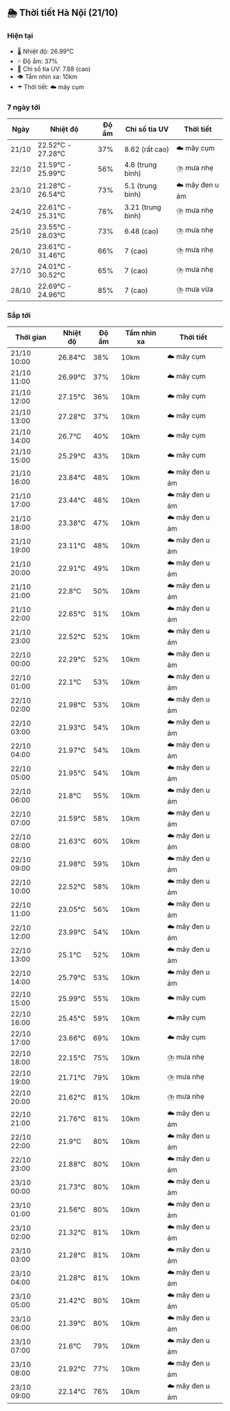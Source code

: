 ## 🌦️ Thời tiết Hà Nội (21/10)

### Hiện tại

- 🌡️ Nhiệt độ: 26.99℃
- 💦 Độ ẩm: 37%
- 🌟 Chỉ số tia UV: 7.88 (cao)
- 👁️ Tầm nhìn xa: 10km
- ☂️ Thời tiết: ☁️ mây cụm

### 7 ngày tới

| Ngày | Nhiệt độ | Độ ẩm | Chỉ số tia UV | Thời tiết |
| --- | --- | --- | --- | --- |
| 21/10 | 22.52℃ - 27.28℃ | 37% | 8.62 (rất cao) | ☁️ mây cụm |
| 22/10 | 21.59℃ - 25.99℃ | 56% | 4.6 (trung bình) | ⛈️ mưa nhẹ |
| 23/10 | 21.28℃ - 26.54℃ | 73% | 5.1 (trung bình) | ☁️ mây đen u ám |
| 24/10 | 22.61℃ - 25.31℃ | 78% | 3.21 (trung bình) | ⛈️ mưa nhẹ |
| 25/10 | 23.55℃ - 28.03℃ | 73% | 6.48 (cao) | ⛈️ mưa nhẹ |
| 26/10 | 23.61℃ - 31.46℃ | 66% | 7 (cao) | ⛈️ mưa nhẹ |
| 27/10 | 24.01℃ - 30.52℃ | 65% | 7 (cao) | ⛈️ mưa nhẹ |
| 28/10 | 22.69℃ - 24.96℃ | 85% | 7 (cao) | ⛈️ mưa vừa |

### Sắp tới

| Thời gian | Nhiệt độ | Độ ẩm | Tầm nhìn xa | Thời tiết |
| --- | --- | --- | --- | --- |
| 21/10 10:00 | 26.84℃ | 38% | 10km | ☁️ mây cụm |
| 21/10 11:00 | 26.99℃ | 37% | 10km | ☁️ mây cụm |
| 21/10 12:00 | 27.15℃ | 36% | 10km | ☁️ mây cụm |
| 21/10 13:00 | 27.28℃ | 37% | 10km | ☁️ mây cụm |
| 21/10 14:00 | 26.7℃ | 40% | 10km | ☁️ mây cụm |
| 21/10 15:00 | 25.29℃ | 43% | 10km | ☁️ mây cụm |
| 21/10 16:00 | 23.84℃ | 48% | 10km | ☁️ mây đen u ám |
| 21/10 17:00 | 23.44℃ | 48% | 10km | ☁️ mây đen u ám |
| 21/10 18:00 | 23.38℃ | 47% | 10km | ☁️ mây đen u ám |
| 21/10 19:00 | 23.11℃ | 48% | 10km | ☁️ mây đen u ám |
| 21/10 20:00 | 22.91℃ | 49% | 10km | ☁️ mây đen u ám |
| 21/10 21:00 | 22.8℃ | 50% | 10km | ☁️ mây đen u ám |
| 21/10 22:00 | 22.65℃ | 51% | 10km | ☁️ mây đen u ám |
| 21/10 23:00 | 22.52℃ | 52% | 10km | ☁️ mây đen u ám |
| 22/10 00:00 | 22.29℃ | 52% | 10km | ☁️ mây đen u ám |
| 22/10 01:00 | 22.1℃ | 53% | 10km | ☁️ mây đen u ám |
| 22/10 02:00 | 21.98℃ | 53% | 10km | ☁️ mây đen u ám |
| 22/10 03:00 | 21.93℃ | 54% | 10km | ☁️ mây đen u ám |
| 22/10 04:00 | 21.97℃ | 54% | 10km | ☁️ mây đen u ám |
| 22/10 05:00 | 21.95℃ | 54% | 10km | ☁️ mây đen u ám |
| 22/10 06:00 | 21.8℃ | 55% | 10km | ☁️ mây đen u ám |
| 22/10 07:00 | 21.59℃ | 58% | 10km | ☁️ mây đen u ám |
| 22/10 08:00 | 21.63℃ | 60% | 10km | ☁️ mây đen u ám |
| 22/10 09:00 | 21.98℃ | 59% | 10km | ☁️ mây đen u ám |
| 22/10 10:00 | 22.52℃ | 58% | 10km | ☁️ mây đen u ám |
| 22/10 11:00 | 23.05℃ | 56% | 10km | ☁️ mây đen u ám |
| 22/10 12:00 | 23.99℃ | 54% | 10km | ☁️ mây đen u ám |
| 22/10 13:00 | 25.1℃ | 52% | 10km | ☁️ mây đen u ám |
| 22/10 14:00 | 25.79℃ | 53% | 10km | ☁️ mây đen u ám |
| 22/10 15:00 | 25.99℃ | 55% | 10km | ☁️ mây cụm |
| 22/10 16:00 | 25.45℃ | 59% | 10km | ☁️ mây cụm |
| 22/10 17:00 | 23.66℃ | 69% | 10km | ☁️ mây cụm |
| 22/10 18:00 | 22.15℃ | 75% | 10km | ⛈️ mưa nhẹ |
| 22/10 19:00 | 21.71℃ | 79% | 10km | ⛈️ mưa nhẹ |
| 22/10 20:00 | 21.62℃ | 81% | 10km | ⛈️ mưa nhẹ |
| 22/10 21:00 | 21.76℃ | 81% | 10km | ☁️ mây đen u ám |
| 22/10 22:00 | 21.9℃ | 80% | 10km | ☁️ mây đen u ám |
| 22/10 23:00 | 21.88℃ | 80% | 10km | ☁️ mây đen u ám |
| 23/10 00:00 | 21.73℃ | 80% | 10km | ☁️ mây đen u ám |
| 23/10 01:00 | 21.56℃ | 80% | 10km | ☁️ mây đen u ám |
| 23/10 02:00 | 21.32℃ | 81% | 10km | ☁️ mây đen u ám |
| 23/10 03:00 | 21.28℃ | 81% | 10km | ☁️ mây đen u ám |
| 23/10 04:00 | 21.28℃ | 81% | 10km | ☁️ mây đen u ám |
| 23/10 05:00 | 21.42℃ | 80% | 10km | ☁️ mây đen u ám |
| 23/10 06:00 | 21.39℃ | 80% | 10km | ☁️ mây đen u ám |
| 23/10 07:00 | 21.6℃ | 79% | 10km | ☁️ mây đen u ám |
| 23/10 08:00 | 21.92℃ | 77% | 10km | ☁️ mây đen u ám |
| 23/10 09:00 | 22.14℃ | 76% | 10km | ☁️ mây đen u ám |
